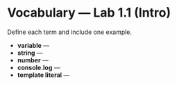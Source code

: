 # Vocabulary — Lab 1.1 (Intro)

Define each term and include one example.

- **variable** —
- **string** —
- **number** —
- **console.log** —
- **template literal** —

